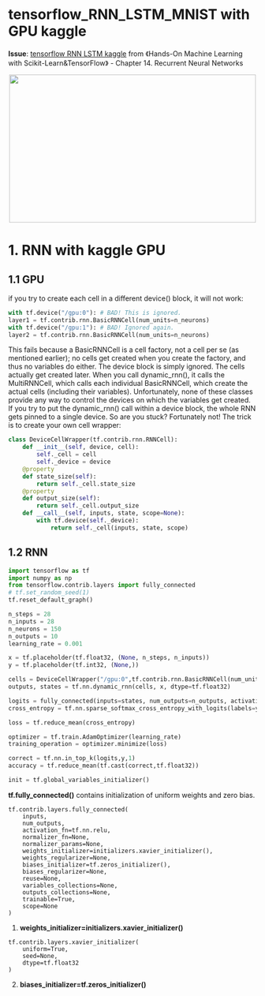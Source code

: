 # tensorflow_RNN_LSTM_MNIST with GPU kaggle

**Issue**: [tensorflow RNN LSTM kaggle](https://github.com/davidkorea/NLP_201811/issues/6) from 《Hands-On Machine Learning with Scikit-Learn&TensorFlow》 -  Chapter 14. Recurrent Neural Networks

<p align="center">
    <img src="https://i.loli.net/2019/01/06/5c31bee02bce4.png" width="500" height="300">
</p>

# 1. RNN with kaggle GPU
## 1.1 GPU
if you try to create each cell in a different
device() block, it will not work:
```python
with tf.device("/gpu:0"): # BAD! This is ignored.
layer1 = tf.contrib.rnn.BasicRNNCell(num_units=n_neurons)
with tf.device("/gpu:1"): # BAD! Ignored again.
layer2 = tf.contrib.rnn.BasicRNNCell(num_units=n_neurons)
```
This fails because a BasicRNNCell is a cell factory, not a cell per se (as mentioned earlier); no cells get
created when you create the factory, and thus no variables do either. The device block is simply ignored.
The cells actually get created later. When you call dynamic_rnn(), it calls the MultiRNNCell, which
calls each individual BasicRNNCell, which create the actual cells (including their variables).
Unfortunately, none of these classes provide any way to control the devices on which the variables get
created. If you try to put the dynamic_rnn() call within a device block, the whole RNN gets pinned to a
single device. So are you stuck? Fortunately not! The trick is to create your own cell wrapper:

```python
class DeviceCellWrapper(tf.contrib.rnn.RNNCell):
    def __init__(self, device, cell):
        self._cell = cell
        self._device = device
    @property
    def state_size(self):
        return self._cell.state_size
    @property
    def output_size(self):
        return self._cell.output_size
    def __call__(self, inputs, state, scope=None):
        with tf.device(self._device):
            return self._cell(inputs, state, scope)
```
## 1.2 RNN
```python
import tensorflow as tf
import numpy as np
from tensorflow.contrib.layers import fully_connected
# tf.set_random_seed(1)
tf.reset_default_graph()
```
```python
n_steps = 28
n_inputs = 28
n_neurons = 150
n_outputs = 10
learning_rate = 0.001
```
```python
x = tf.placeholder(tf.float32, (None, n_steps, n_inputs))
y = tf.placeholder(tf.int32, (None,))

cells = DeviceCellWrapper("/gpu:0",tf.contrib.rnn.BasicRNNCell(num_units=n_neurons)) # GPU
outputs, states = tf.nn.dynamic_rnn(cells, x, dtype=tf.float32)

logits = fully_connected(inputs=states, num_outputs=n_outputs, activation_fn=None)
cross_entropy = tf.nn.sparse_softmax_cross_entropy_with_logits(labels=y, logits=logits)

loss = tf.reduce_mean(cross_entropy)

optimizer = tf.train.AdamOptimizer(learning_rate)
training_operation = optimizer.minimize(loss)

correct = tf.nn.in_top_k(logits,y,1)
accuracy = tf.reduce_mean(tf.cast(correct,tf.float32))

init = tf.global_variables_initializer()
```

**tf.fully_connected()** 
contains initialization of uniform weights and zero bias.

```
tf.contrib.layers.fully_connected(
    inputs,
    num_outputs,
    activation_fn=tf.nn.relu,
    normalizer_fn=None,
    normalizer_params=None,
    weights_initializer=initializers.xavier_initializer(),
    weights_regularizer=None,
    biases_initializer=tf.zeros_initializer(),
    biases_regularizer=None,
    reuse=None,
    variables_collections=None,
    outputs_collections=None,
    trainable=True,
    scope=None
)
```
    
1. **weights_initializer=initializers.xavier_initializer()**
```
tf.contrib.layers.xavier_initializer(
    uniform=True,
    seed=None,
    dtype=tf.float32
)
```
2. **biases_initializer=tf.zeros_initializer()**

